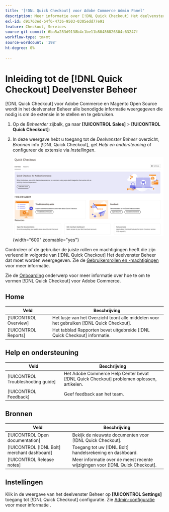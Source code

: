 ```yaml
---
title: '[!DNL Quick Checkout] voor Adobe Commerce Admin Panel'
description: Meer informatie over [!DNL Quick Checkout] Het deelvenster Beheer kan u helpen om de extensie met succes aan boord te krijgen, in te stellen en te visualiseren.
exl-id: d91763ed-b4f6-4736-9503-0305edd77e91
feature: Checkout, Services
source-git-commit: 6ba5a283d9138b4c1be11b80486826304c63247f
workflow-type: tm+mt
source-wordcount: '198'
ht-degree: 0%

---
```


# Inleiding tot de [!DNL Quick Checkout] Deelvenster Beheer

[!DNL Quick Checkout] voor Adobe Commerce en Magento Open Source wordt in het deelvenster Beheer alle benodigde informatie weergegeven die nodig is om de extensie in te stellen en te gebruiken.

1. Op de _Beheerder_ zijbalk, ga naar **[!UICONTROL Sales]** > **[!UICONTROL Quick Checkout]**:
1. In deze weergave hebt u toegang tot de _Deelvenster Beheer_ overzicht, _Bronnen_ info [!DNL Quick Checkout], get _Help en ondersteuning_ of configureer de extensie via _Instellingen_.

   ![Snel uitchecken van menu](assets/admin-panel-view.png){width="600" zoomable="yes"}

Controleer of de gebruiker de juiste rollen en machtigingen heeft die zijn verleend in volgorde van [!DNL Quick Checkout] Het deelvenster Beheer dat moet worden weergegeven. Zie de [Gebruikersrollen en -machtigingen](../quick-checkout/user-roles-setup.md) voor meer informatie.

Zie de [Onboarding](../quick-checkout/onboarding.md) onderwerp voor meer informatie over hoe te om te vormen [!DNL Quick Checkout] voor Adobe Commerce.

## Home

| Veld | Beschrijving |
|---|---|
| [!UICONTROL Overview] | Het lusje van het Overzicht toont alle middelen voor het gebruiken [!DNL Quick Checkout]. |
| [!UICONTROL Reports] | Het tabblad Rapporten bevat uitgebreide [!DNL Quick Checkout] informatie. |

## Help en ondersteuning

| Veld | Beschrijving |
|---|---|
| [!UICONTROL Troubleshooting guide] | Het Adobe Commerce Help Center bevat [!DNL Quick Checkout] problemen oplossen, artikelen. |
| [!UICONTROL Feedback] | Geef feedback aan het team. |

## Bronnen

| Veld | Beschrijving |
|---|---|
| [!UICONTROL Open documentation] | Bekijk de nieuwste documenten voor [!DNL Quick Checkout]. |
| [!UICONTROL [!DNL Bolt] merchant dashboard] | Toegang tot uw [!DNL Bolt] handelsrekening en dashboard. |
| [!UICONTROL Release notes] | Meer informatie over de meest recente wijzigingen voor [!DNL Quick Checkout]. |

## Instellingen

Klik in de weergave van het deelvenster Beheer op **[!UICONTROL Settings]** toegang tot [!DNL Quick Checkout] configuratie. Zie [Admin-configuratie](onboarding.md#complete-admin-configuration) voor meer informatie .
